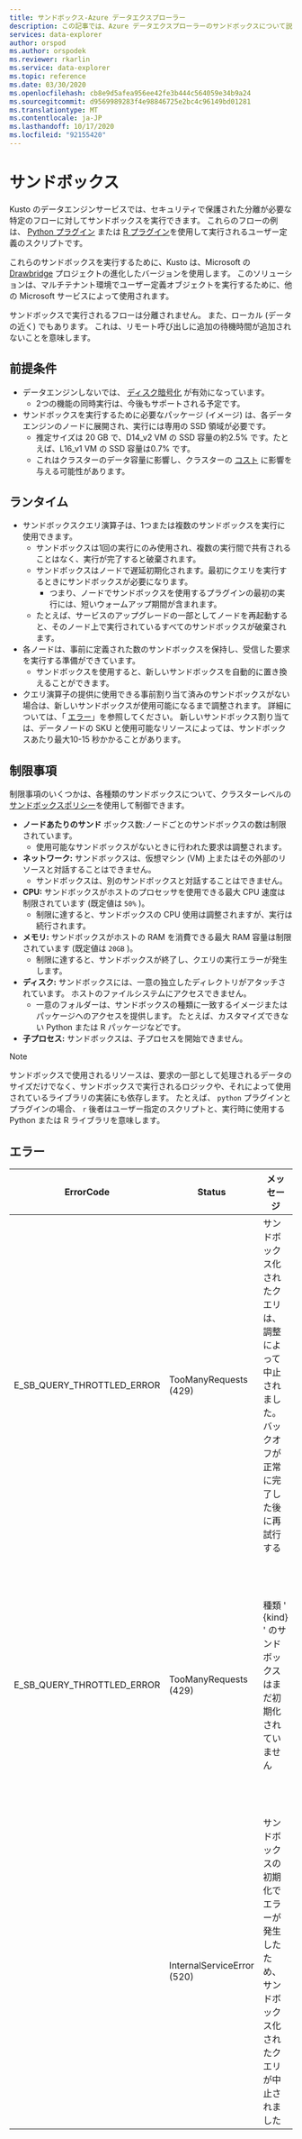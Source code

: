 ```yaml
---
title: サンドボックス-Azure データエクスプローラー
description: この記事では、Azure データエクスプローラーのサンドボックスについて説明します。
services: data-explorer
author: orspod
ms.author: orspodek
ms.reviewer: rkarlin
ms.service: data-explorer
ms.topic: reference
ms.date: 03/30/2020
ms.openlocfilehash: cb8e9d5afea956ee42fe3b444c564059e34b9a24
ms.sourcegitcommit: d9569989283f4e98846725e2bc4c96149bd01281
ms.translationtype: MT
ms.contentlocale: ja-JP
ms.lasthandoff: 10/17/2020
ms.locfileid: "92155420"
---
```

# <a name="sandboxes"></a>サンドボックス

Kusto のデータエンジンサービスでは、セキュリティで保護された分離が必要な特定のフローに対してサンドボックスを実行できます。
これらのフローの例は、 [Python プラグイン](../query/pythonplugin.md) または [R プラグイン](../query/rplugin.md)を使用して実行されるユーザー定義のスクリプトです。

これらのサンドボックスを実行するために、Kusto は、Microsoft の [Drawbridge](https://www.microsoft.com/research/project/drawbridge/) プロジェクトの進化したバージョンを使用します。 このソリューションは、マルチテナント環境でユーザー定義オブジェクトを実行するために、他の Microsoft サービスによって使用されます。

サンドボックスで実行されるフローは分離されません。 また、ローカル (データの近く) でもあります。 これは、リモート呼び出しに追加の待機時間が追加されないことを意味します。

## <a name="prerequisites"></a>前提条件

* データエンジンしないでは、 [ディスク暗号化](../../security.md#data-encryption) が有効になっています。
  * 2つの機能の同時実行は、今後もサポートされる予定です。
* サンドボックスを実行するために必要なパッケージ (イメージ) は、各データエンジンのノードに展開され、実行には専用の SSD 領域が必要です。
  * 推定サイズは 20 GB で、D14_v2 VM の SSD 容量の約2.5% です。たとえば、L16_v1 VM の SSD 容量は0.7% です。
  * これはクラスターのデータ容量に影響し、クラスターの [コスト](https://azure.microsoft.com/pricing/details/data-explorer) に影響を与える可能性があります。

## <a name="runtime"></a>ランタイム

* サンドボックスクエリ演算子は、1つまたは複数のサンドボックスを実行に使用できます。
  * サンドボックスは1回の実行にのみ使用され、複数の実行間で共有されることはなく、実行が完了すると破棄されます。
  * サンドボックスはノードで遅延初期化されます。最初にクエリを実行するときにサンドボックスが必要になります。
    * つまり、ノードでサンドボックスを使用するプラグインの最初の実行には、短いウォームアップ期間が含まれます。
  * たとえば、サービスのアップグレードの一部としてノードを再起動すると、そのノード上で実行されているすべてのサンドボックスが破棄されます。
* 各ノードは、事前に定義された数のサンドボックスを保持し、受信した要求を実行する準備ができています。
  * サンドボックスを使用すると、新しいサンドボックスを自動的に置き換えることができます。
* クエリ演算子の提供に使用できる事前割り当て済みのサンドボックスがない場合は、新しいサンドボックスが使用可能になるまで調整されます。 詳細については、「 [エラー](#errors)」を参照してください。 新しいサンドボックス割り当ては、データノードの SKU と使用可能なリソースによっては、サンドボックスあたり最大10-15 秒かかることがあります。

## <a name="limitations"></a>制限事項

制限事項のいくつかは、各種類のサンドボックスについて、クラスターレベルの [サンドボックスポリシー](../management/sandboxpolicy.md)を使用して制御できます。

* **ノードあたりのサンド** ボックス数:ノードごとのサンドボックスの数は制限されています。
  * 使用可能なサンドボックスがないときに行われた要求は調整されます。
* **ネットワーク:** サンドボックスは、仮想マシン (VM) 上またはその外部のリソースと対話することはできません。
  * サンドボックスは、別のサンドボックスと対話することはできません。
* **CPU:** サンドボックスがホストのプロセッサを使用できる最大 CPU 速度は制限されています (既定値は `50%` )。
  * 制限に達すると、サンドボックスの CPU 使用は調整されますが、実行は続行されます。
* **メモリ:** サンドボックスがホストの RAM を消費できる最大 RAM 容量は制限されています (既定値は `20GB` )。
  * 制限に達すると、サンドボックスが終了し、クエリの実行エラーが発生します。
* **ディスク:** サンドボックスには、一意の独立したディレクトリがアタッチされています。 ホストのファイルシステムにアクセスできません。
  * 一意のフォルダーは、サンドボックスの種類に一致するイメージまたはパッケージへのアクセスを提供します。 たとえば、カスタマイズできない Python または R パッケージなどです。
* **子プロセス:** サンドボックスは、子プロセスを開始できません。

> [!NOTE]
> サンドボックスで使用されるリソースは、要求の一部として処理されるデータのサイズだけでなく、サンドボックスで実行されるロジックや、それによって使用されているライブラリの実装にも依存します。
> たとえば、 `python` プラグインとプラグインの場合、 `r` 後者はユーザー指定のスクリプトと、実行時に使用する Python または R ライブラリを意味します。

## <a name="errors"></a>エラー

|ErrorCode                 |Status                     |メッセージ                                                                                            |考えられる理由                                                                                                    |
|--------------------------|---------------------------|---------------------------------------------------------------------------------------------------|--------------------------------------------------------------------------------------------------------------------|
|E_SB_QUERY_THROTTLED_ERROR|TooManyRequests (429)      |サンドボックス化されたクエリは、調整によって中止されました。 バックオフが正常に完了した後に再試行する   |ターゲットノードに使用可能なサンドボックスがありません。 新しいサンドボックスは数秒で利用可能になります         |
|E_SB_QUERY_THROTTLED_ERROR|TooManyRequests (429)      |種類 ' {kind} ' のサンドボックスはまだ初期化されていません                                            |サンドボックスポリシーは最近変更されました。 新しいサンドボックス obeying 新しいポリシーが数秒で利用可能になります|
|                          |InternalServiceError (520) |サンドボックスの初期化でエラーが発生したため、サンドボックス化されたクエリが中止されました                         |予期しないインフラストラクチャエラーです。 問題が解決しない場合は、サポートリクエストを開いてください                         |
